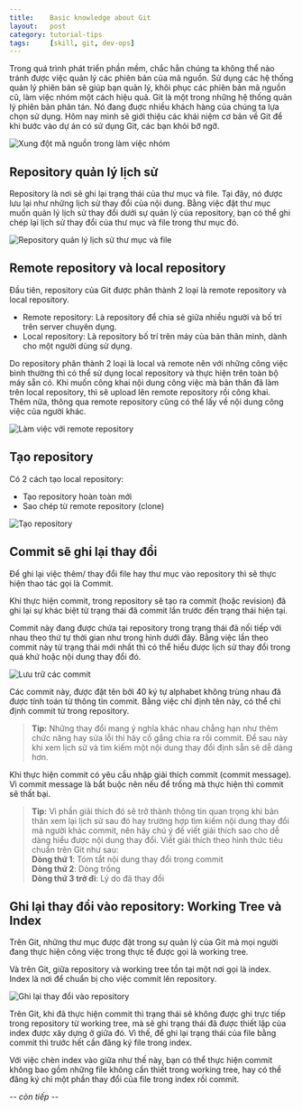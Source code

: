 ```yaml
---
title:    Basic knowledge about Git
layout:   post
category: tutorial-tips
tags:     [skill, git, dev-ops]
---
```


Trong quá trình phát triển phần mềm, chắc hẳn chúng ta không thể nào tránh được việc quản lý các phiên bản của mã nguồn.
Sử dụng các hệ thống quản lý phiên bản sẽ giúp bạn quản lý, khôi phục các phiên bản mã nguồn cũ, làm việc nhóm một cách hiệu quả.
Git là một trong những hệ thống quản lý phiên bản phân tán. Nó đang đuợc nhiều khách hàng của chúng ta lựa chọn sử dụng.
Hôm nay mình sẽ giới thiệu các khái niệm cơ bản về Git để khi bước vào dự án có sử dụng Git, các bạn khỏi bỡ ngỡ.

<!-- more -->

![Xung đột mã nguồn trong làm việc nhóm](http://backlogtool.com/git-guide/vn/img/post/intro/capture_intro1_1_2.png)

## Repository quản lý lịch sử

Repository là nơi sẽ ghi lại trạng thái của thư mục và file. Tại đây, nó được lưu lại như những lịch sử thay đổi của nội dung.
Bằng việc đặt thư mục muốn quản lý lịch sử thay đổi dưới sự quản lý của repository,
bạn có thể ghi chép lại lịch sử thay đổi của thư mục và file trong thư mục đó.

![Repository quản lý lịch sử thư mục và file](http://backlogtool.com/git-guide/vn/img/post/intro/capture_intro1_2_1.png)

## Remote repository và local repository

Đầu tiên, repository của Git được phân thành 2 loại là remote repository và local repository.

- Remote repository: Là repository để chia sẻ giữa nhiều người và bố trí trên server chuyên dụng.
- Local repository: Là repository bố trí trên máy của bản thân mình, dành cho một người dùng sử dụng.

Do repository phân thành 2 loại là local và remote nên với những công việc bình thường
thì có thể sử dụng local repository và thực hiện trên toàn bộ máy sẵn có. Khi muốn công khai
nội dung công việc mà bản thân đã làm trên local repository, thì sẽ upload lên remote repository
rồi công khai. Thêm nữa, thông qua remote repository cũng có thể lấy về nội dung công việc của người khác.

![Làm việc với remote repository](http://backlogtool.com/git-guide/vn/img/post/intro/capture_intro1_2_2.png)

## Tạo repository

Có 2 cách tạo local repository:

- Tạo repository hoàn toàn mới
- Sao chép từ remote repository (clone)

![Tạo repository](http://backlogtool.com/git-guide/vn/img/post/intro/capture_intro1_2_3.png)

## Commit sẽ ghi lại thay đổi

Để ghi lại việc thêm/ thay đổi file hay thư mục vào repository thì sẽ thực hiện thao tác gọi là Commit.

Khi thực hiện commit, trong repository sẽ tạo ra commit (hoặc revision) đã ghi lại
sự khác biệt từ trạng thái đã commit lần trước đến trạng thái hiện tại.

Commit này đang được chứa tại repository trong trạng thái đã nối tiếp với nhau
theo thứ tự thời gian như trong hình dưới đây. Bằng việc lần theo commit này
từ trạng thái mới nhất thì có thể hiểu được lịch sử thay đổi trong quá khứ hoặc nội dung thay đổi đó.

![Lưu trữ các commit](http://backlogtool.com/git-guide/vn/img/post/intro/capture_intro1_3_1.png)

Các commit này, được đặt tên bởi 40 ký tự alphabet không trùng nhau đã được tính toán
từ thông tin commit. Bằng việc chỉ định tên này, có thể chỉ định commit từ trong repository.

> **Tip:** Những thay đổi mang ý nghĩa khác nhau chẳng hạn như thêm chức năng hay
> sửa lỗi thì hãy cố gắng chia ra rồi commit. Để sau này khi xem lịch sử và tìm kiếm
> một nội dung thay đổi định sẵn sẽ dễ dàng hơn.

Khi thực hiện commit có yêu cầu nhập giải thích commit (commit message).
Vì commit message là bắt buộc nên nếu để trống mà thực hiện thì commit sẽ thất bại.

> **Tip:** Vì phần giải thích đó sẽ trở thành thông tin quan trọng khi bản thân
> xem lại lịch sử sau đó hay trường hợp tìm kiếm nội dung thay đổi mà người khác commit,
> nên hãy chú ý để viết giải thích sao cho dễ dàng hiểu được nội dung thay đổi.
> Viết giải thích theo hình thức tiêu chuẩn trên Git như sau:   
> **Dòng thứ 1**: Tóm tắt nội dung thay đổi trong commit   
> **Dòng thứ 2**: Dòng trống   
> **Dòng thứ 3 trở đi**: Lý do đã thay đổi   

## Ghi lại thay đổi vào repository: Working Tree và Index

Trên Git, những thư mục được đặt trong sự quản lý của Git mà mọi người đang thực hiện công việc trong thực tế được gọi là working tree.

Và trên Git, giữa repository và working tree tồn tại một nơi gọi là index. Index là nơi để chuẩn bị cho việc commit lên repository.

![Ghi lại thay đổi vào repository](http://backlogtool.com/git-guide/vn/img/post/intro/capture_intro1_4_1.png)

Trên Git, khi đã thực hiện commit thì trạng thái sẽ không được ghi trực tiếp trong repository từ working tree,
mà sẽ ghi trạng thái đã được thiết lập của index được xây dựng ở giữa đó.
Vì thế, để ghi lại trạng thái của file bằng commit thì trước hết cần đăng ký file trong index.

Với việc chèn index vào giữa như thế này, bạn có thể thực hiện commit không bao gồm
những file không cần thiết trong working tree, hay có thể đăng ký chỉ một phần thay đổi của file trong index rồi commit.

*-- còn tiếp --*
